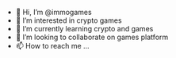 - 👋 Hi, I’m @immogames
- 👀 I’m interested in crypto games
- 🌱 I’m currently learning crypto and games
- 💞️ I’m looking to collaborate on games platform
- 📫 How to reach me ...

<!---
immogames/immogames is a ✨ special ✨ repository because its `README.md` (this file) appears on your GitHub profile.
You can click the Preview link to take a look at your changes.
--->
